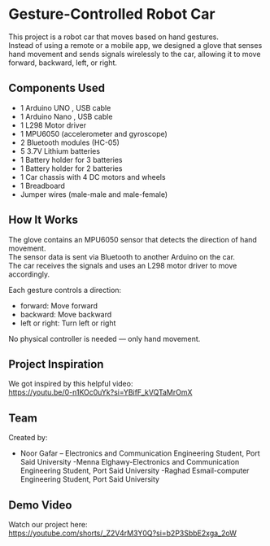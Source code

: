 # Gesture-Controlled Robot Car

This project is a robot car that moves based on hand gestures.  
Instead of using a remote or a mobile app, we designed a glove that senses hand movement and sends signals wirelessly to the car, allowing it to move forward, backward, left, or right.

## Components Used

- 1 Arduino UNO , USB cable  
- 1 Arduino Nano , USB cable  
- 1 L298 Motor driver  
- 1 MPU6050 (accelerometer and gyroscope)  
- 2 Bluetooth modules (HC-05)  
- 5 3.7V Lithium batteries  
- 1 Battery holder for 3 batteries  
- 1 Battery holder for 2 batteries  
- 1 Car chassis with 4 DC motors and wheels  
- 1 Breadboard  
- Jumper wires (male-male and male-female)

## How It Works

The glove contains an MPU6050 sensor that detects the direction of hand movement.  
The sensor data is sent via Bluetooth to another Arduino on the car.  
The car receives the signals and uses an L298 motor driver to move accordingly.

Each gesture controls a direction:
- forward: Move forward  
- backward: Move backward  
- left or right: Turn left or right  

No physical controller is needed — only hand movement.

## Project Inspiration

We got inspired by this helpful video:  
https://youtu.be/0-n1KOc0uYk?si=YBifF_kVQTaMrOmX

## Team

Created by:  
- Noor Gafar – Electronics and Communication Engineering Student, Port Said University
-Menna Elghawy-Electronics and Communication Engineering Student, Port Said University
-Raghad Esmail-computer Engineering Student, Port Said University

## Demo Video

Watch our project here:  
https://youtube.com/shorts/_Z2V4rM3Y0Q?si=b2P3SbbE2xga_2oW

